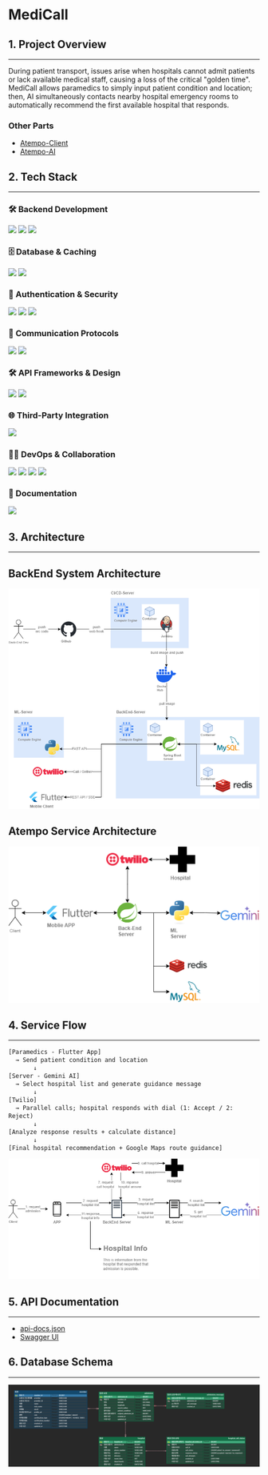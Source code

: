 # MediCall

## 1. Project Overview

---
During patient transport, issues arise when hospitals cannot admit patients or lack available medical staff, causing a loss of the critical "golden time".
MediCall allows paramedics to simply input patient condition and location; then, AI simultaneously contacts nearby hospital emergency rooms to
automatically recommend the first available hospital that responds.

### Other Parts
- [Atempo-Client](https://github.com/gdsc-konkuk/24-25-proj-Atempo-Client)
- [Atempo-AI](https://github.com/gdsc-konkuk/24-25-proj-Atempo-AI)

## 2. Tech Stack

---
### 🛠️ Backend Development
<p>
    <img src="https://img.shields.io/badge/Java-007396?style=for-the-badge&logoColor=white">
    <img src="https://img.shields.io/badge/Spring Boot-6DB33F?style=for-the-badge&logo=springboot&logoColor=white">
    <img src="https://img.shields.io/badge/Spring Data JPA-6DB33F?style=for-the-badge&logoColor=white">
</p>

### 🗄️ Database & Caching
<p>
    <img src="https://img.shields.io/badge/MySQL-4479A1?style=for-the-badge&logo=mysql&logoColor=white">
    <img src="https://img.shields.io/badge/Redis-DC382D?style=for-the-badge&logo=redis&logoColor=white">
</p>

### 🔐 Authentication & Security
<p>
    <img src="https://img.shields.io/badge/JWT-000000?style=for-the-badge&logo=jsonwebtokens&logoColor=white">
    <img src="https://img.shields.io/badge/OAuth2-EB5424?style=for-the-badge&logo=auth0&logoColor=white">
    <img src="https://img.shields.io/badge/Spring Security-6DB33F?style=for-the-badge&logo=springsecurity&logoColor=white">
</p>

### 🔗 Communication Protocols
<p>
    <img src="https://img.shields.io/badge/HTTP-4285F4?style=for-the-badge&logoColor=white">
    <img src="https://img.shields.io/badge/SSE-1E90FF?style=for-the-badge">
</p>

### 🛠️ API Frameworks & Design
<p>
    <img src="https://img.shields.io/badge/REST API-3E4EE3?style=for-the-badge">
    <img src="https://img.shields.io/badge/Fast API-009688?style=for-the-badge&logo=fastapi&logoColor=white">
</p>

### 🌐 Third-Party Integration
<p>
    <img src="https://img.shields.io/badge/Twilio-F22F46?style=for-the-badge&logo=twilio&logoColor=white">
</p>

### 🧑‍💻 DevOps & Collaboration
<p>
    <img src="https://img.shields.io/badge/Docker-2496ED?style=for-the-badge&logo=docker&logoColor=white">
    <img src="https://img.shields.io/badge/GCP-4285F4?style=for-the-badge&logo=googlecloud&logoColor=white">
    <img src="https://img.shields.io/badge/Jenkins-D24939?style=for-the-badge&logo=jenkins&logoColor=white">
    <img src="https://img.shields.io/badge/github-181717?style=for-the-badge&logo=github&logoColor=white">
</p>

### 📄 Documentation
<p>
    <img src="https://img.shields.io/badge/Swagger-85EA2D?style=for-the-badge&logo=swagger&logoColor=black">
</p>


## 3. Architecture

---
## BackEnd System Architecture
![Atempo_BackEnd_Architecture_v1.png](./docs/Atempo_BackEnd_Architecture_v1.png)

## Atempo Service Architecture
![Atempo_Service_Architecture_v1.png](./docs/Atempo_Service_Architecture_v1.png)

## 4. Service Flow

---
```
[Paramedics - Flutter App] 
  → Send patient condition and location
       ↓
[Server - Gemini AI] 
  → Select hospital list and generate guidance message
       ↓
[Twilio] 
  → Parallel calls; hospital responds with dial (1: Accept / 2: Reject)
       ↓
[Analyze response results + calculate distance]
       ↓
[Final hospital recommendation + Google Maps route guidance]
```

![Atempo_BackEnd_Service_Flow_v1.png](./docs/Atempo_BackEnd_Service_Flow_v1.png)

## 5. API Documentation

---
- [api-docs.json](./docs/api-docs.json)
- [Swagger UI](http://Avenir.my:8080/swagger-ui.html)

## 6. Database Schema

---
![Medicall_ERD.png](./docs/Medicall_ERD.png)
